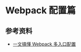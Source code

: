 # Webpack 配置篇

## 参考资料

-   [一文搞懂 Webpack 多入口配置](https://mp.weixin.qq.com/s?__biz=MzA4Nzg0MDM5Nw==&mid=2247484467&idx=1&sn=c0c41d40f804a6b699aa2c206dac648d&source=41#wechat_redirect)

